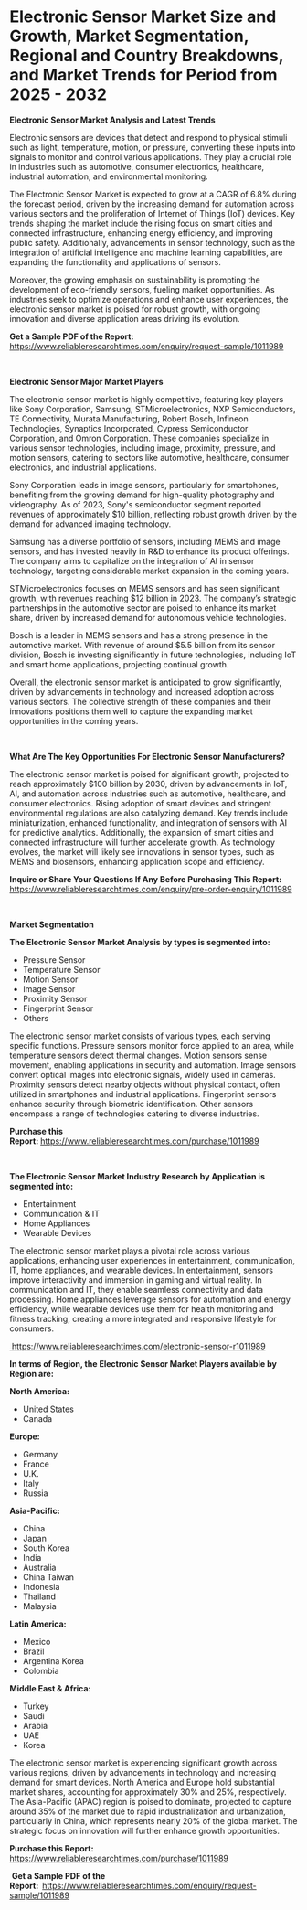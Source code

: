 <p><h1>Electronic Sensor Market Size and Growth, Market Segmentation, Regional and Country Breakdowns, and Market Trends for Period from 2025 -  2032</h1></p><p><strong>Electronic Sensor Market Analysis and Latest Trends</strong></p>
<p><p>Electronic sensors are devices that detect and respond to physical stimuli such as light, temperature, motion, or pressure, converting these inputs into signals to monitor and control various applications. They play a crucial role in industries such as automotive, consumer electronics, healthcare, industrial automation, and environmental monitoring.</p><p>The Electronic Sensor Market is expected to grow at a CAGR of 6.8% during the forecast period, driven by the increasing demand for automation across various sectors and the proliferation of Internet of Things (IoT) devices. Key trends shaping the market include the rising focus on smart cities and connected infrastructure, enhancing energy efficiency, and improving public safety. Additionally, advancements in sensor technology, such as the integration of artificial intelligence and machine learning capabilities, are expanding the functionality and applications of sensors.</p><p>Moreover, the growing emphasis on sustainability is prompting the development of eco-friendly sensors, fueling market opportunities. As industries seek to optimize operations and enhance user experiences, the electronic sensor market is poised for robust growth, with ongoing innovation and diverse application areas driving its evolution.</p></p>
<p><strong>Get a Sample PDF of the Report:&nbsp;</strong> <a href="https://www.reliableresearchtimes.com/enquiry/request-sample/1011989?utm_campaign=2264&utm_medium=2&utm_source=Github&utm_content=ia&utm_term=17042025&utm_id=electronic-sensor">https://www.reliableresearchtimes.com/enquiry/request-sample/1011989</a></p>
<p>&nbsp;</p>
<p><strong>Electronic Sensor Major Market Players</strong></p>
<p><p>The electronic sensor market is highly competitive, featuring key players like Sony Corporation, Samsung, STMicroelectronics, NXP Semiconductors, TE Connectivity, Murata Manufacturing, Robert Bosch, Infineon Technologies, Synaptics Incorporated, Cypress Semiconductor Corporation, and Omron Corporation. These companies specialize in various sensor technologies, including image, proximity, pressure, and motion sensors, catering to sectors like automotive, healthcare, consumer electronics, and industrial applications.</p><p>Sony Corporation leads in image sensors, particularly for smartphones, benefiting from the growing demand for high-quality photography and videography. As of 2023, Sony's semiconductor segment reported revenues of approximately $10 billion, reflecting robust growth driven by the demand for advanced imaging technology.</p><p>Samsung has a diverse portfolio of sensors, including MEMS and image sensors, and has invested heavily in R&D to enhance its product offerings. The company aims to capitalize on the integration of AI in sensor technology, targeting considerable market expansion in the coming years.</p><p>STMicroelectronics focuses on MEMS sensors and has seen significant growth, with revenues reaching $12 billion in 2023. The company’s strategic partnerships in the automotive sector are poised to enhance its market share, driven by increased demand for autonomous vehicle technologies.</p><p>Bosch is a leader in MEMS sensors and has a strong presence in the automotive market. With revenue of around $5.5 billion from its sensor division, Bosch is investing significantly in future technologies, including IoT and smart home applications, projecting continual growth.</p><p>Overall, the electronic sensor market is anticipated to grow significantly, driven by advancements in technology and increased adoption across various sectors. The collective strength of these companies and their innovations positions them well to capture the expanding market opportunities in the coming years.</p></p>
<p>&nbsp;</p>
<p><strong>What Are The Key Opportunities For Electronic Sensor Manufacturers?</strong></p>
<p><p>The electronic sensor market is poised for significant growth, projected to reach approximately $100 billion by 2030, driven by advancements in IoT, AI, and automation across industries such as automotive, healthcare, and consumer electronics. Rising adoption of smart devices and stringent environmental regulations are also catalyzing demand. Key trends include miniaturization, enhanced functionality, and integration of sensors with AI for predictive analytics. Additionally, the expansion of smart cities and connected infrastructure will further accelerate growth. As technology evolves, the market will likely see innovations in sensor types, such as MEMS and biosensors, enhancing application scope and efficiency.</p></p>
<p><strong>Inquire or Share Your Questions If Any Before Purchasing This Report:</strong> <a href="https://www.reliableresearchtimes.com/enquiry/pre-order-enquiry/1011989?utm_campaign=2264&utm_medium=2&utm_source=Github&utm_content=ia&utm_term=17042025&utm_id=electronic-sensor">https://www.reliableresearchtimes.com/enquiry/pre-order-enquiry/1011989</a></p>
<p>&nbsp;</p>
<p><strong>Market Segmentation</strong></p>
<p><strong>The Electronic Sensor Market Analysis by types is segmented into:</strong></p>
<p><ul><li>Pressure Sensor</li><li>Temperature Sensor</li><li>Motion Sensor</li><li>Image Sensor</li><li>Proximity Sensor</li><li>Fingerprint Sensor</li><li>Others</li></ul></p>
<p><p>The electronic sensor market consists of various types, each serving specific functions. Pressure sensors monitor force applied to an area, while temperature sensors detect thermal changes. Motion sensors sense movement, enabling applications in security and automation. Image sensors convert optical images into electronic signals, widely used in cameras. Proximity sensors detect nearby objects without physical contact, often utilized in smartphones and industrial applications. Fingerprint sensors enhance security through biometric identification. Other sensors encompass a range of technologies catering to diverse industries.</p></p>
<p><strong>Purchase this Report:&nbsp;</strong><a href="https://www.reliableresearchtimes.com/purchase/1011989?utm_campaign=2264&utm_medium=2&utm_source=Github&utm_content=ia&utm_term=17042025&utm_id=electronic-sensor">https://www.reliableresearchtimes.com/purchase/1011989</a></p>
<p>&nbsp;</p>
<p><strong>The Electronic Sensor Market Industry Research by Application is segmented into:</strong></p>
<p><ul><li>Entertainment</li><li>Communication & IT</li><li>Home Appliances</li><li>Wearable Devices</li></ul></p>
<p><p>The electronic sensor market plays a pivotal role across various applications, enhancing user experiences in entertainment, communication, IT, home appliances, and wearable devices. In entertainment, sensors improve interactivity and immersion in gaming and virtual reality. In communication and IT, they enable seamless connectivity and data processing. Home appliances leverage sensors for automation and energy efficiency, while wearable devices use them for health monitoring and fitness tracking, creating a more integrated and responsive lifestyle for consumers.</p></p>
<p><a href="https://www.reliableresearchtimes.com/electronic-sensor-r1011989?utm_campaign=2264&utm_medium=2&utm_source=Github&utm_content=ia&utm_term=17042025&utm_id=electronic-sensor">&nbsp;https://www.reliableresearchtimes.com/electronic-sensor-r1011989</a></p>
<p><strong>In terms of Region, the Electronic Sensor Market Players available by Region are:</strong></p>
<p>
    <p> <strong> North America: </strong>
        <ul>
            <li>United States</li>
            <li>Canada</li>
        </ul>
        </p> 
    <p> <strong> Europe: </strong>
        <ul>
            <li>Germany</li>
            <li>France</li>
            <li>U.K.</li>
            <li>Italy</li>
            <li>Russia</li>
        </ul>
        </p> 
    <p> <strong> Asia-Pacific: </strong>
        <ul>
            <li>China</li>
            <li>Japan</li>
            <li>South Korea</li>
            <li>India</li>
            <li>Australia</li>
            <li>China Taiwan</li>
            <li>Indonesia</li>
            <li>Thailand</li>
            <li>Malaysia</li>
        </ul>
        </p> 
    <p> <strong> Latin America: </strong>
        <ul>
            <li>Mexico</li>
            <li>Brazil</li>
            <li>Argentina Korea</li>
            <li>Colombia</li>
        </ul>
        </p> 
    <p> <strong> Middle East & Africa: </strong>
        <ul>
            <li>Turkey</li>
            <li>Saudi</li>
            <li>Arabia</li>
            <li>UAE</li>
            <li>Korea</li>
        </ul>
    </p>
    </p>
<p><p>The electronic sensor market is experiencing significant growth across various regions, driven by advancements in technology and increasing demand for smart devices. North America and Europe hold substantial market shares, accounting for approximately 30% and 25%, respectively. The Asia-Pacific (APAC) region is poised to dominate, projected to capture around 35% of the market due to rapid industrialization and urbanization, particularly in China, which represents nearly 20% of the global market. The strategic focus on innovation will further enhance growth opportunities.</p></p>
<p><strong>Purchase this Report: </strong><a href="https://www.reliableresearchtimes.com/purchase/1011989?utm_campaign=2264&utm_medium=2&utm_source=Github&utm_content=ia&utm_term=17042025&utm_id=electronic-sensor">https://www.reliableresearchtimes.com/purchase/1011989</a></p>
<p>&nbsp;<strong>Get a Sample PDF of the Report:&nbsp;&nbsp;</strong><a href="https://www.reliableresearchtimes.com/enquiry/request-sample/1011989?utm_campaign=2264&utm_medium=2&utm_source=Github&utm_content=ia&utm_term=17042025&utm_id=electronic-sensor">https://www.reliableresearchtimes.com/enquiry/request-sample/1011989</a></p>
<p><strong></strong></p>
<p><p></p><p></p><p></p></p>